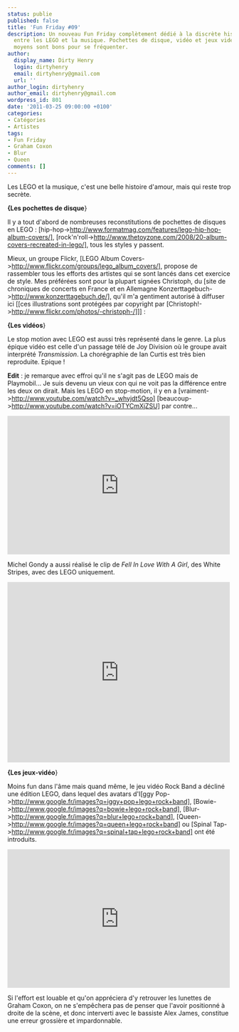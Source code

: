 ```yaml
---
status: publie
published: false
title: 'Fun Friday #09'
description: Un nouveau Fun Friday complètement dédié à la discrète histoire d'amour
  entre les LEGO et la musique. Pochettes de disque, vidéo et jeux vidéo, tous les
  moyens sont bons pour se fréquenter.
author:
  display_name: Dirty Henry
  login: dirtyhenry
  email: dirtyhenry@gmail.com
  url: ''
author_login: dirtyhenry
author_email: dirtyhenry@gmail.com
wordpress_id: 801
date: '2011-03-25 09:00:00 +0100'
categories:
- Catégories
- Artistes
tags:
- Fun Friday
- Graham Coxon
- Blur
- Queen
comments: []
---
```

Les LEGO et la musique, c'est une belle histoire d'amour, mais qui reste trop secrète.

__{Les pochettes de disque__}

Il y a tout d'abord de nombreuses reconstitutions de pochettes de disques en LEGO : [hip-hop->http://www.formatmag.com/features/lego-hip-hop-album-covers/], [rock'n'roll->http://www.thetoyzone.com/2008/20-album-covers-recreated-in-lego/], tous les styles y passent.

Mieux, un groupe Flickr, [LEGO Album Covers->http://www.flickr.com/groups/lego_album_covers/], propose de rassembler tous les efforts des artistes qui se sont lancés dans cet exercice de style. Mes préférées sont pour la plupart signées Christoph, du [site de chroniques de concerts en France et en Allemagne Konzerttagebuch->http://www.konzerttagebuch.de/], qu'il m'a gentiment autorisé à diffuser ici  [[ces illustrations sont protégées par copyright par [Christoph!->http://www.flickr.com/photos/-christoph-/]]] :

<img469>

<img470>

<img471>

<img472>

<img473>


__{Les vidéos__}

Le stop motion avec LEGO est aussi très représenté dans le genre. La plus épique vidéo est celle d'un passage télé de Joy Division où le groupe avait interprété *Transmission*. La chorégraphie de Ian Curtis est très bien reproduite. Epique !

__Edit__ : je remarque avec effroi qu'il ne s'agit pas de LEGO mais de Playmobil... Je suis devenu un vieux con qui ne voit pas la différence entre les deux on dirait. Mais les LEGO en stop-motion, il y en a [vraiment->http://www.youtube.com/watch?v=_whyjdt5Qso] [beaucoup->http://www.youtube.com/watch?v=iOTYCmXjZSU] par contre...

<iframe title="YouTube video player" width="500" height="311" src="http://www.youtube.com/embed/_UQmY57qrfw" frameborder="0" allowfullscreen></iframe>

Michel Gondy a aussi réalisé le clip de *Fell In Love With A Girl*, des White Stripes, avec des LEGO uniquement.

<iframe title="YouTube video player" width="500" height="405" src="http://www.youtube.com/embed/q27BfBkRHbs" frameborder="0" allowfullscreen></iframe>


__{Les jeux-vidéo__}


Moins fun dans l'âme mais quand même, le jeu vidéo Rock Band a décliné une édition LEGO, dans lequel des avatars d'I[ggy Pop->http://www.google.fr/images?q=iggy+pop+lego+rock+band], [Bowie->http://www.google.fr/images?q=bowie+lego+rock+band], [Blur->http://www.google.fr/images?q=blur+lego+rock+band], [Queen->http://www.google.fr/images?q=queen+lego+rock+band] ou [Spinal Tap->http://www.google.fr/images?q=spinal+tap+lego+rock+band] ont été introduits. 

<iframe title="YouTube video player" width="500" height="311" src="http://www.youtube.com/embed/W-gYly6Rqi4" frameborder="0" allowfullscreen></iframe>

Si l'effort est louable et qu'on appréciera d'y retrouver les lunettes de Graham Coxon, on ne s'empêchera pas de penser que l'avoir positionné à droite de la scène, et donc interverti avec le bassiste Alex James, constitue une erreur grossière et impardonnable.
